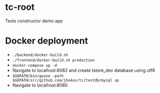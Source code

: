 # tc-root
Tests constructor demo app

# Docker deployment

- `./backend/docker-build.sh`
- `./frontend/docker-build.sh production`
- `docker-compose up -d`
- Navigate to localhost:8082 and create tstore_dev database using utf8
- `$GOPATH/bin/goose -path $GOPATH/src/github.com/jho4us/tc/testdb/mysql up`
- Navigate to localhost:8080
